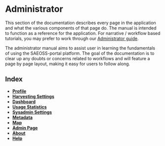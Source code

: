 # Administrator
<!-- Replace all of the titles with relevant titles -->

This section of the documentation describes every page in the application and
what the various components of that page do. The manual is intended to function
as a reference for the application. For narrative / workflow based tutorials,
you may prefer to work through our [Administrator guide](../guide/index.md).

The administrator manual aims to assist user in learning the fundamentals of using the SAEOSS-portal platform. The goal of the documentation is to clear up any doubts or concerns related to workflows and will feature a page by page layout, making it easy for users to follow along.

## Index

- [**Profile**](./profile.md)
- [**Harvesting Settings**](./harvesting-settings.md)
- [**Dashboard**](./dashboard.md)
- [**Usage Statistics**](./usage-statistics.md)
- [**Sysadmin Settings**](./sysadmin-settings.md)
- [**Metadata**]()
- [**Map**]()
- [**Admin Page**]()
- [**About**]()
- [**Help**]()
